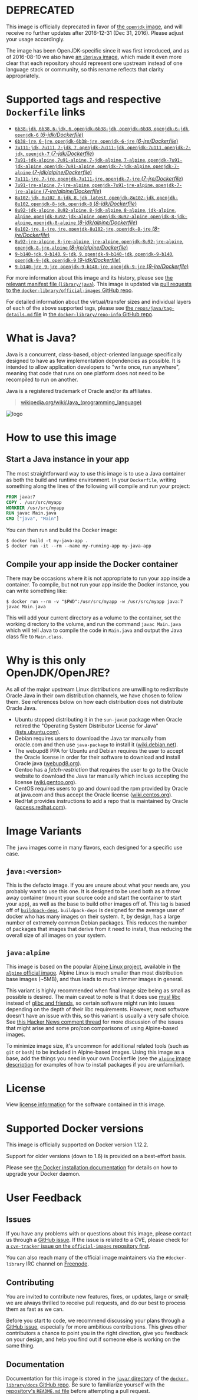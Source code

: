 # **DEPRECATED**

This image is officially deprecated in favor of [the `openjdk` image](https://hub.docker.com/_/openjdk/), and will receive no further updates after 2016-12-31 (Dec 31, 2016). Please adjust your usage accordingly.

The image has been OpenJDK-specific since it was first introduced, and as of 2016-08-10 we also have [an `ibmjava` image](https://hub.docker.com/_/ibmjava/), which made it even more clear that each repository should represent one upstream instead of one language stack or community, so this rename reflects that clarity appropriately.

# Supported tags and respective `Dockerfile` links

-	[`6b38-jdk`, `6b38`, `6-jdk`, `6`, `openjdk-6b38-jdk`, `openjdk-6b38`, `openjdk-6-jdk`, `openjdk-6` (*6-jdk/Dockerfile*)](https://github.com/docker-library/openjdk/blob/89851f0abc3a83cfad5248102f379d6a0bd3951a/6-jdk/Dockerfile)
-	[`6b38-jre`, `6-jre`, `openjdk-6b38-jre`, `openjdk-6-jre` (*6-jre/Dockerfile*)](https://github.com/docker-library/openjdk/blob/89851f0abc3a83cfad5248102f379d6a0bd3951a/6-jre/Dockerfile)
-	[`7u111-jdk`, `7u111`, `7-jdk`, `7`, `openjdk-7u111-jdk`, `openjdk-7u111`, `openjdk-7-jdk`, `openjdk-7` (*7-jdk/Dockerfile*)](https://github.com/docker-library/openjdk/blob/ac78a119a294925b60c8fe4e64c79abab1dd8dbf/7-jdk/Dockerfile)
-	[`7u91-jdk-alpine`, `7u91-alpine`, `7-jdk-alpine`, `7-alpine`, `openjdk-7u91-jdk-alpine`, `openjdk-7u91-alpine`, `openjdk-7-jdk-alpine`, `openjdk-7-alpine` (*7-jdk/alpine/Dockerfile*)](https://github.com/docker-library/openjdk/blob/54c64cf47d2b705418feb68b811419a223c5a040/7-jdk/alpine/Dockerfile)
-	[`7u111-jre`, `7-jre`, `openjdk-7u111-jre`, `openjdk-7-jre` (*7-jre/Dockerfile*)](https://github.com/docker-library/openjdk/blob/ac78a119a294925b60c8fe4e64c79abab1dd8dbf/7-jre/Dockerfile)
-	[`7u91-jre-alpine`, `7-jre-alpine`, `openjdk-7u91-jre-alpine`, `openjdk-7-jre-alpine` (*7-jre/alpine/Dockerfile*)](https://github.com/docker-library/openjdk/blob/54c64cf47d2b705418feb68b811419a223c5a040/7-jre/alpine/Dockerfile)
-	[`8u102-jdk`, `8u102`, `8-jdk`, `8`, `jdk`, `latest`, `openjdk-8u102-jdk`, `openjdk-8u102`, `openjdk-8-jdk`, `openjdk-8` (*8-jdk/Dockerfile*)](https://github.com/docker-library/openjdk/blob/baaaf7714f9c66e4c5decf2c108a2738b7186c7f/8-jdk/Dockerfile)
-	[`8u92-jdk-alpine`, `8u92-alpine`, `8-jdk-alpine`, `8-alpine`, `jdk-alpine`, `alpine`, `openjdk-8u92-jdk-alpine`, `openjdk-8u92-alpine`, `openjdk-8-jdk-alpine`, `openjdk-8-alpine` (*8-jdk/alpine/Dockerfile*)](https://github.com/docker-library/openjdk/blob/54c64cf47d2b705418feb68b811419a223c5a040/8-jdk/alpine/Dockerfile)
-	[`8u102-jre`, `8-jre`, `jre`, `openjdk-8u102-jre`, `openjdk-8-jre` (*8-jre/Dockerfile*)](https://github.com/docker-library/openjdk/blob/baaaf7714f9c66e4c5decf2c108a2738b7186c7f/8-jre/Dockerfile)
-	[`8u92-jre-alpine`, `8-jre-alpine`, `jre-alpine`, `openjdk-8u92-jre-alpine`, `openjdk-8-jre-alpine` (*8-jre/alpine/Dockerfile*)](https://github.com/docker-library/openjdk/blob/54c64cf47d2b705418feb68b811419a223c5a040/8-jre/alpine/Dockerfile)
-	[`9-b140-jdk`, `9-b140`, `9-jdk`, `9`, `openjdk-9-b140-jdk`, `openjdk-9-b140`, `openjdk-9-jdk`, `openjdk-9` (*9-jdk/Dockerfile*)](https://github.com/docker-library/openjdk/blob/2e2d5c3f7ca9303b53d9d8f8ce22c0232a152d5f/9-jdk/Dockerfile)
-	[`9-b140-jre`, `9-jre`, `openjdk-9-b140-jre`, `openjdk-9-jre` (*9-jre/Dockerfile*)](https://github.com/docker-library/openjdk/blob/2e2d5c3f7ca9303b53d9d8f8ce22c0232a152d5f/9-jre/Dockerfile)

For more information about this image and its history, please see [the relevant manifest file (`library/java`)](https://github.com/docker-library/official-images/blob/master/library/java). This image is updated via [pull requests to the `docker-library/official-images` GitHub repo](https://github.com/docker-library/official-images/pulls?q=label%3Alibrary%2Fjava).

For detailed information about the virtual/transfer sizes and individual layers of each of the above supported tags, please see [the `repos/java/tag-details.md` file](https://github.com/docker-library/repo-info/blob/master/repos/java/tag-details.md) in [the `docker-library/repo-info` GitHub repo](https://github.com/docker-library/repo-info).

# What is Java?

Java is a concurrent, class-based, object-oriented language specifically designed to have as few implementation dependencies as possible. It is intended to allow application developers to "write once, run anywhere", meaning that code that runs on one platform does not need to be recompiled to run on another.

Java is a registered trademark of Oracle and/or its affiliates.

> [wikipedia.org/wiki/Java_(programming_language)](http://en.wikipedia.org/wiki/Java_%28programming_language%29)

![logo](https://raw.githubusercontent.com/docker-library/docs/01c12653951b2fe592c1f93a13b4e289ada0e3a1/java/logo.png)

# How to use this image

## Start a Java instance in your app

The most straightforward way to use this image is to use a Java container as both the build and runtime environment. In your `Dockerfile`, writing something along the lines of the following will compile and run your project:

```dockerfile
FROM java:7
COPY . /usr/src/myapp
WORKDIR /usr/src/myapp
RUN javac Main.java
CMD ["java", "Main"]
```

You can then run and build the Docker image:

```console
$ docker build -t my-java-app .
$ docker run -it --rm --name my-running-app my-java-app
```

## Compile your app inside the Docker container

There may be occasions where it is not appropriate to run your app inside a container. To compile, but not run your app inside the Docker instance, you can write something like:

```console
$ docker run --rm -v "$PWD":/usr/src/myapp -w /usr/src/myapp java:7 javac Main.java
```

This will add your current directory as a volume to the container, set the working directory to the volume, and run the command `javac Main.java` which will tell Java to compile the code in `Main.java` and output the Java class file to `Main.class`.

# Why is this only OpenJDK/OpenJRE?

As all of the major upstream Linux distributions are unwilling to redistribute Oracle Java in their own distribution channels, we have chosen to follow them. See references below on how each distribution does not distribute Oracle Java.

-	Ubuntu stopped distributing it in the `sun-java6` package when Oracle retired the "Operating System Distributor License for Java" ([lists.ubuntu.com](https://lists.ubuntu.com/archives/ubuntu-security-announce/2011-December/001528.html)).
-	Debian requires users to download the Java tar manually from oracle.com and then use `java-package` to install it ([wiki.debian.net](https://wiki.debian.org/Java/Sun)).
-	The webupd8 PPA for Ubuntu and Debian requires the user to accept the Oracle license in order for their software to download and install Oracle java ([webupd8.org](http://www.webupd8.org/2012/09/install-oracle-java-8-in-ubuntu-via-ppa.html)).
-	Gentoo has a *fetch-restriction* that requires the user to go to the Oracle website to download the Java tar manually which inclues accepting the license ([wiki.gentoo.org](https://wiki.gentoo.org/wiki/Java)).
-	CentOS requires users to go and download the rpm provided by Oracle at java.com and thus accept the Oracle license ([wiki.centos.org](https://wiki.centos.org/HowTos/JavaRuntimeEnvironment)).
-	RedHat provides instructions to add a repo that is maintained by Oracle ([access.redhat.com](https://access.redhat.com/solutions/732883)).

# Image Variants

The `java` images come in many flavors, each designed for a specific use case.

## `java:<version>`

This is the defacto image. If you are unsure about what your needs are, you probably want to use this one. It is designed to be used both as a throw away container (mount your source code and start the container to start your app), as well as the base to build other images off of. This tag is based off of [`buildpack-deps`](https://registry.hub.docker.com/_/buildpack-deps/). `buildpack-deps` is designed for the average user of docker who has many images on their system. It, by design, has a large number of extremely common Debian packages. This reduces the number of packages that images that derive from it need to install, thus reducing the overall size of all images on your system.

## `java:alpine`

This image is based on the popular [Alpine Linux project](http://alpinelinux.org), available in [the `alpine` official image](https://hub.docker.com/_/alpine). Alpine Linux is much smaller than most distribution base images (~5MB), and thus leads to much slimmer images in general.

This variant is highly recommended when final image size being as small as possible is desired. The main caveat to note is that it does use [musl libc](http://www.musl-libc.org) instead of [glibc and friends](http://www.etalabs.net/compare_libcs.html), so certain software might run into issues depending on the depth of their libc requirements. However, most software doesn't have an issue with this, so this variant is usually a very safe choice. See [this Hacker News comment thread](https://news.ycombinator.com/item?id=10782897) for more discussion of the issues that might arise and some pro/con comparisons of using Alpine-based images.

To minimize image size, it's uncommon for additional related tools (such as `git` or `bash`) to be included in Alpine-based images. Using this image as a base, add the things you need in your own Dockerfile (see the [`alpine` image description](https://hub.docker.com/_/alpine/) for examples of how to install packages if you are unfamiliar).

# License

View [license information](http://openjdk.java.net/legal/gplv2+ce.html) for the software contained in this image.

# Supported Docker versions

This image is officially supported on Docker version 1.12.2.

Support for older versions (down to 1.6) is provided on a best-effort basis.

Please see [the Docker installation documentation](https://docs.docker.com/installation/) for details on how to upgrade your Docker daemon.

# User Feedback

## Issues

If you have any problems with or questions about this image, please contact us through a [GitHub issue](https://github.com/docker-library/java/issues). If the issue is related to a CVE, please check for [a `cve-tracker` issue on the `official-images` repository first](https://github.com/docker-library/official-images/issues?q=label%3Acve-tracker).

You can also reach many of the official image maintainers via the `#docker-library` IRC channel on [Freenode](https://freenode.net).

## Contributing

You are invited to contribute new features, fixes, or updates, large or small; we are always thrilled to receive pull requests, and do our best to process them as fast as we can.

Before you start to code, we recommend discussing your plans through a [GitHub issue](https://github.com/docker-library/java/issues), especially for more ambitious contributions. This gives other contributors a chance to point you in the right direction, give you feedback on your design, and help you find out if someone else is working on the same thing.

## Documentation

Documentation for this image is stored in the [`java/` directory](https://github.com/docker-library/docs/tree/master/java) of the [`docker-library/docs` GitHub repo](https://github.com/docker-library/docs). Be sure to familiarize yourself with the [repository's `README.md` file](https://github.com/docker-library/docs/blob/master/README.md) before attempting a pull request.
